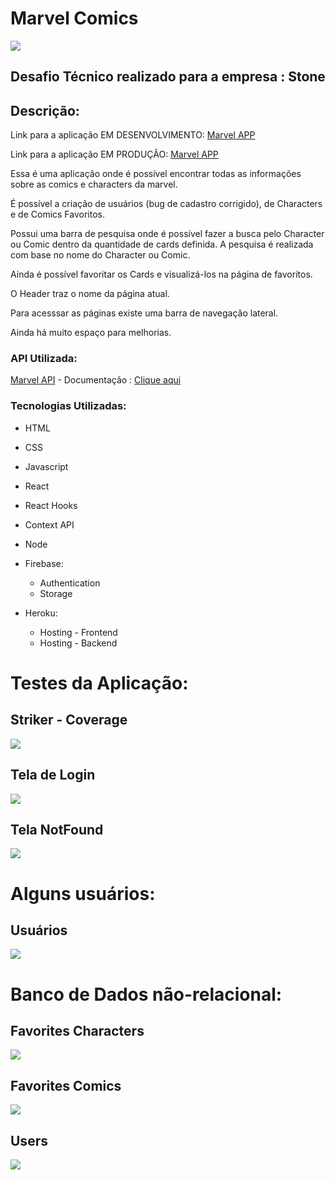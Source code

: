 # Marvel Comics

<img
  src="https://firebasestorage.googleapis.com/v0/b/my-app-98f0b.appspot.com/o/logo-stone.png?alt=media&token=8bf4d7f5-cfc7-41f0-9c6c-39ac8e2d9f72"
/>

<h2>Desafio Técnico realizado para a empresa : Stone</h2>

## Descrição:
Link para a aplicação EM DESENVOLVIMENTO: [Marvel APP](https://marvelapp-development-thiagoc.herokuapp.com/ "Marvel APP")

Link para a aplicação EM PRODUÇÃO: [Marvel APP](https://marvelapp-thiagocristhian.herokuapp.com/ "Marvel APP")

Essa é uma aplicação onde é possível encontrar todas as informações sobre as comics e characters da marvel.

É possível a criação de usuários (bug de cadastro corrigido), de Characters e de Comics Favoritos.

Possui uma barra de pesquisa onde é possível fazer a busca pelo Character ou Comic dentro da quantidade de cards definida. A pesquisa é realizada com base no nome do Character ou Comic.

Ainda é possível favoritar os Cards e visualizá-los na página de favoritos.

O Header traz o nome da página atual.

Para acesssar as páginas existe uma barra de navegação lateral.

Ainda há muito espaço para melhorias.

### API Utilizada: 

[Marvel API](https://developer.marvel.com "Marvel API") - Documentação : [Clique aqui](https://developer.marvel.com/docs "Clique aqui")

### Tecnologias Utilizadas: 

- HTML
- CSS
- Javascript
- React
- React Hooks
- Context API
- Node
- Firebase:
  * Authentication
  * Storage

- Heroku:
  * Hosting - Frontend
  * Hosting - Backend


# Testes da Aplicação:

<h2>Striker - Coverage</h2>
<img
  src="https://firebasestorage.googleapis.com/v0/b/my-app-98f0b.appspot.com/o/Captura%20de%20tela%20de%202021-05-31%2000-54-35.png?alt=media&token=5f456a0a-d6ab-4038-9325-037df4d0a1e5"
/>

<h2>Tela de Login</h2>
<img
  src="https://firebasestorage.googleapis.com/v0/b/my-app-98f0b.appspot.com/o/Captura%20de%20tela%20de%202021-05-31%2000-57-05.png?alt=media&token=a2d74d53-276e-4f32-b037-84345ade2366"
/>

<h2>Tela NotFound</h2>
<img
  src="https://firebasestorage.googleapis.com/v0/b/my-app-98f0b.appspot.com/o/Captura%20de%20tela%20de%202021-05-31%2000-57-34.png?alt=media&token=dc2ed268-75bd-4af0-9b86-8c3b48f981eb"
/>


# Alguns usuários:

<h2>Usuários</h2>
<img
  src="https://firebasestorage.googleapis.com/v0/b/my-app-98f0b.appspot.com/o/Captura%20de%20tela%20de%202021-05-31%2001-20-59.png?alt=media&token=c726f982-a734-4412-ac9c-749a2fbabb74"
/>


# Banco de Dados não-relacional:

<h2>Favorites Characters</h2>
<img
  src="https://firebasestorage.googleapis.com/v0/b/my-app-98f0b.appspot.com/o/Captura%20de%20tela%20de%202021-05-31%2001-00-23.png?alt=media&token=038d0629-af6a-4e99-82bb-b59ce7b78c70"
/>

<h2>Favorites Comics</h2>
<img
  src="https://firebasestorage.googleapis.com/v0/b/my-app-98f0b.appspot.com/o/Captura%20de%20tela%20de%202021-05-31%2001-00-40.png?alt=media&token=68257329-cd92-4a46-ae91-adc465e6bd2d"
/>

<h2>Users</h2>
<img
  src="https://firebasestorage.googleapis.com/v0/b/my-app-98f0b.appspot.com/o/Captura%20de%20tela%20de%202021-05-31%2001-01-04.png?alt=media&token=cc361a9a-a383-4bfa-b39b-1d4f6688f25e"
/>
